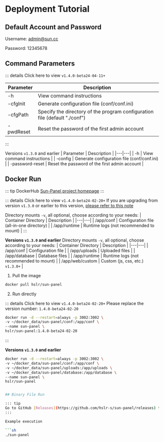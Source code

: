 # Deployment Tutorial

## Default Account and Password
Username: admin@sun.cc

Password: 12345678


## Command Parameters

::: details Click here to view `v1.4.0-beta24-04-11+`

| Parameter | Description |
|---|---|
| -h | View command instructions |
| -cfgInit | Generate configuration file (conf/conf.ini) |
| -cfgPath | Specify the directory of the program configuration file (default "./conf")|
| -pwdReset | Reset the password of the first admin account |

:::

Versions `v1.3.0` and earlier
| Parameter | Description |
|---|---|
| -h | View command instructions |
| -config | Generate configuration file (conf/conf.ini) |
| -password-reset | Reset the password of the first admin account |


## Docker Run

::: tip
DockerHub [Sun-Panel project homepage](https://hub.docker.com/r/hslr/sun-panel) 
:::

::: details Click here to view `v1.4.0-beta24-02-20+`
If you are upgrading from version `v1.3.0` or earlier to this version, [please refer to this note](https://github.com/hslr-s/sun-panel/discussions/98)

Directory mounts `-v`, all optional, choose according to your needs:
| Container Directory | Description |
|---|---|
| /app/conf | Configuration file (all-in-one directory) |
| /app/runtime | Runtime logs (not recommended to mount) |
:::

**Versions `v1.3.0` and earlier**
Directory mounts `-v`, all optional, choose according to your needs:
| Container Directory | Description |
|---|---|
| /app/conf | Configuration file |
| /app/uploads | Uploaded files |
| /app/database | Database files |
| /app/runtime | Runtime logs (not recommended to mount) |
| /app/web/custom | Custom (js, css, etc.) `v1.3.0+` |

1. Pull the image
```sh
docker pull hslr/sun-panel
```

2. Run directly

::: details Click here to view `v1.4.0-beta24-02-20+`
Please replace the version number: `1.4.0-beta24-02-20`
```sh
docker run -d --restart=always -p 3002:3002 \
-v ~/docker_data/sun-panel/conf:/app/conf \
--name sun-panel \
hslr/sun-panel:1.4.0-beta24-02-20
```
:::

**Versions `v1.3.0` and earlier**
```sh
docker run -d --restart=always -p 3002:3002 \
-v ~/docker_data/sun-panel/conf:/app/conf \
-v ~/docker_data/sun-panel/uploads:/app/uploads \
-v ~/docker_data/sun-panel/database:/app/database \
--name sun-panel \
hslr/sun-panel


## Binary File Run

::: tip
Go to GitHub [Releases](https://github.com/hslr-s/sun-panel/releases) to download binary files.
:::

Example execution

```sh
./sun-panel
```